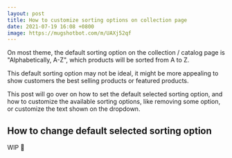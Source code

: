 ```yaml
---
layout: post
title: How to customize sorting options on collection page
date: 2021-07-19 16:08 +0800
image: https://mugshotbot.com/m/UAXj52qf
---
```


On most theme, the default sorting option on the collection / catalog page is "Alphabetically, A-Z", which products will be sorted from A to Z.

This default sorting option may not be ideal, it might be more appealing to show customers the best selling products or featured products.

This post will go over on how to set the default selected sorting option, and how to customize the available sorting options, like removing some option, or customize the text shown on the dropdown.

## How to change default selected sorting option

WIP 🚧
